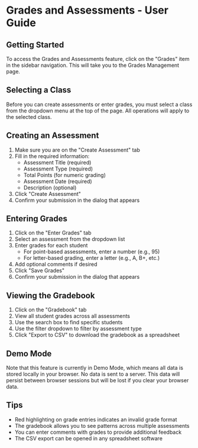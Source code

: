 # Grades and Assessments - User Guide

## Getting Started
To access the Grades and Assessments feature, click on the "Grades" item in the sidebar navigation. This will take you to the Grades Management page.

## Selecting a Class
Before you can create assessments or enter grades, you must select a class from the dropdown menu at the top of the page. All operations will apply to the selected class.

## Creating an Assessment
1. Make sure you are on the "Create Assessment" tab
2. Fill in the required information:
   - Assessment Title (required)
   - Assessment Type (required)
   - Total Points (for numeric grading)
   - Assessment Date (required)
   - Description (optional)
3. Click "Create Assessment"
4. Confirm your submission in the dialog that appears

## Entering Grades
1. Click on the "Enter Grades" tab
2. Select an assessment from the dropdown list
3. Enter grades for each student
   - For point-based assessments, enter a number (e.g., 95)
   - For letter-based grading, enter a letter (e.g., A, B+, etc.)
4. Add optional comments if desired
5. Click "Save Grades"
6. Confirm your submission in the dialog that appears

## Viewing the Gradebook
1. Click on the "Gradebook" tab
2. View all student grades across all assessments
3. Use the search box to find specific students
4. Use the filter dropdown to filter by assessment type
5. Click "Export to CSV" to download the gradebook as a spreadsheet

## Demo Mode
Note that this feature is currently in Demo Mode, which means all data is stored locally in your browser. No data is sent to a server. This data will persist between browser sessions but will be lost if you clear your browser data.

## Tips
- Red highlighting on grade entries indicates an invalid grade format
- The gradebook allows you to see patterns across multiple assessments
- You can enter comments with grades to provide additional feedback
- The CSV export can be opened in any spreadsheet software
